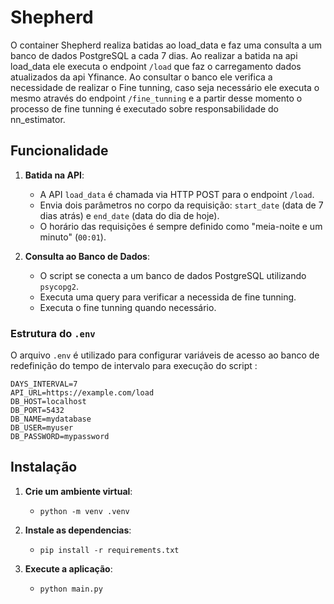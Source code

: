 # Shepherd

O container Shepherd realiza batidas ao load_data e faz uma consulta a um banco de dados PostgreSQL a cada 7 dias. Ao realizar a batida na api load_data ele executa o endpoint `/load` que faz o carregamento dados atualizados da api Yfinance. Ao consultar o banco ele verifica a necessidade de realizar o Fine tunning, caso seja necessário ele executa o mesmo através do endpoint `/fine_tunning` e a partir desse momento o processo de fine tunning é executado sobre responsabilidade do nn_estimator.

## Funcionalidade

1. **Batida na API**:
   - A API `load_data` é chamada via HTTP POST para o endpoint `/load`.
   - Envia dois parâmetros no corpo da requisição: `start_date` (data de 7 dias atrás) e `end_date` (data do dia de hoje).
   - O horário das requisições é sempre definido como "meia-noite e um minuto" (`00:01`).

2. **Consulta ao Banco de Dados**:
   - O script se conecta a um banco de dados PostgreSQL utilizando `psycopg2`.
   - Executa uma query para verificar a necessida de fine tunning.
   - Executa o fine tunning quando necessário.

### Estrutura do `.env`

O arquivo `.env` é utilizado para configurar variáveis de acesso ao banco de redefinição do tempo de intervalo para execução do script :

```env
DAYS_INTERVAL=7
API_URL=https://example.com/load
DB_HOST=localhost
DB_PORT=5432
DB_NAME=mydatabase
DB_USER=myuser
DB_PASSWORD=mypassword
```

## Instalação

1. **Crie um ambiente virtual**:
    - ``` python -m venv .venv ```

2. **Instale as dependencias**:
    - ``` pip install -r requirements.txt ```

3. **Execute a aplicação**:
    - ```python main.py```




